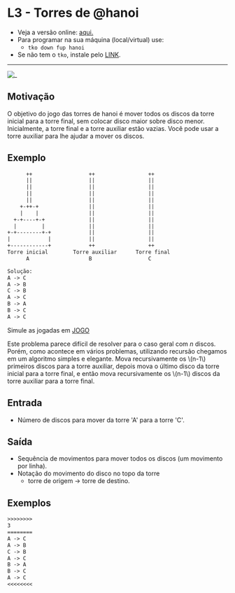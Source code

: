 # L3 - Torres de @hanoi

- Veja a versão online: [aqui.](https://github.com/qxcodefup/arcade/blob/master/base/hanoi/Readme.md)
- Para programar na sua máquina (local/virtual) use:
  - `tko down fup hanoi`
- Se não tem o `tko`, instale pelo [LINK](https://github.com/senapk/tko).

---

![_](https://raw.githubusercontent.com/qxcodefup/arcade/master/base/hanoi/cover.jpg)

## Motivação

O objetivo do jogo das torres de hanoi é mover todos os discos da torre inicial para a torre final, sem colocar disco maior sobre disco menor. Inicialmente, a torre final e a torre auxiliar estão vazias. Você pode usar a torre auxiliar para lhe ajudar a mover os discos.

## Exemplo

```txt
      ++                  ++                 ++
      ||                  ||                 ||
      ||                  ||                 ||
      ||                  ||                 ||
      ||                  ||                 ||
    +-++-+                ||                 ||
    |    |                ||                 ||
  +-+----+-+              ||                 ||
  |        |              ||                 ||
+-+--------+-+            ||                 ||
|            |            ||                 ||
+------------+            ++                 ++
Torre inicial        Torre auxiliar      Torre final
      A                   B                  C

Solução:
A -> C
A -> B
C -> B
A -> C
B -> A
B -> C
A -> C

```

Simule as jogadas em [JOGO](http://www.dynamicdrive.com/dynamicindex12/towerhanoi.htm)

Este problema parece difícil de resolver para o caso geral com _n_ discos. Porém, como acontece em vários problemas, utilizando recursão chegamos em um algoritmo simples e elegante. Mova recursivamente os \\(n-1\\) primeiros discos para a torre auxiliar, depois mova o último disco da torre inicial para a torre final, e então mova recursivamente os \\(n-1\\) discos da torre auxiliar para a torre final.

## Entrada

- Número de discos para mover da torre 'A' para a torre 'C'.

## Saída

- Sequência de movimentos para mover todos os discos (um movimento por linha).
- Notação do movimento do disco no topo da torre
  - torre de origem -> torre de destino.

## Exemplos

``` txt
>>>>>>>>
3
========
A -> C
A -> B
C -> B
A -> C
B -> A
B -> C
A -> C
<<<<<<<<
```
